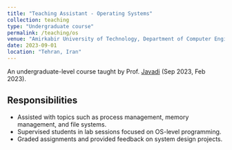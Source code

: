 ```yaml
---
title: "Teaching Assistant - Operating Systems"
collection: teaching
type: "Undergraduate course"
permalink: /teaching/os
venue: "Amirkabir University of Technology, Department of Computer Engineering"
date: 2023-09-01
location: "Tehran, Iran"
---
```

An undergraduate-level course taught by Prof. [Javadi](https://scholar.google.com/citations?user=Va7RTUsAAAAJ&hl=en) (Sep 2023, Feb 2023).

## Responsibilities

- Assisted with topics such as process management, memory management, and file systems.
- Supervised students in lab sessions focused on OS-level programming.
- Graded assignments and provided feedback on system design projects.
